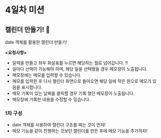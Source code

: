 # 4일차 미션
## 캘린더 만들기! 📅

date 객체를 활용한 캘린더 만들기!

**<요청사항>**
- 달력을 만들고 좌우 화살표를 누르면 해당하는 월로 넘어갑니다. !!
- 일마다 선택이 가능해야 하며, 해당 일을 선택했을 경우 메모장이 노출됩니다.
- 메모장에는 메모를 입력할 수 있습니다.
- 메모를 입력한 후 다시 캘린더 화면으로 돌아오면 해당 일에 작은 원으로 메모가 있음을 표시합니다.
- 메모 기록이 있는 날짜를 클릭할 경우 기록 했던 메모장이 노출됩니다.
- 메모장에 기록한 내용을 수정할 수 있습니다.

### 1차 구성
- date 객체를 사용하여 캘린더 구조를 짜는 것이 먼저!
- 메모 기능을 같이 진행하는 것보단 캘린더를 만든 후에 메모 기능을 추가하자!




